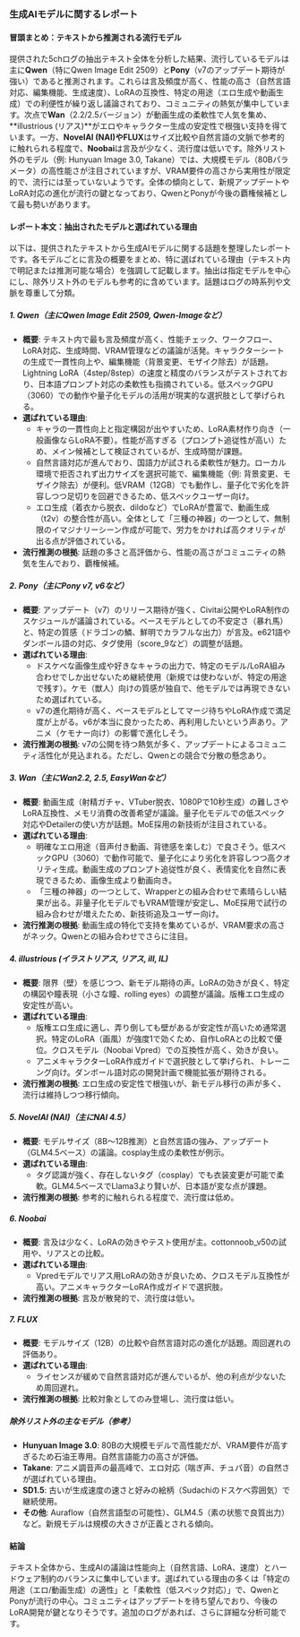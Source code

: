 ### 生成AIモデルに関するレポート

#### 冒頭まとめ：テキストから推測される流行モデル
提供された5chログの抽出テキスト全体を分析した結果、流行しているモデルは主に**Qwen**（特にQwen Image Edit 2509）と**Pony**（v7のアップデート期待が強い）であると推測されます。これらは言及頻度が高く、性能の高さ（自然言語対応、編集機能、生成速度）、LoRAの互換性、特定の用途（エロ生成や動画生成）での利便性が繰り返し議論されており、コミュニティの熱気が集中しています。次点で**Wan**（2.2/2.5バージョン）が動画生成の柔軟性で人気を集め、**illustrious (リアス)**がエロやキャラクター生成の安定性で根強い支持を得ています。一方、**NovelAI (NAI)**や**FLUX**はサイズ比較や自然言語の文脈で参考的に触れられる程度で、**Noobai**は言及が少なく、流行度は低いです。除外リスト外のモデル（例: Hunyuan Image 3.0, Takane）では、大規模モデル（80Bパラメータ）の高性能さが注目されていますが、VRAM要件の高さから実用性が限定的で、流行には至っていないようです。全体の傾向として、新規アップデートやLoRA対応の進化が流行の鍵となっており、QwenとPonyが今後の覇権候補として最も勢いがあります。

#### レポート本文：抽出されたモデルと選ばれている理由
以下は、提供されたテキストから生成AIモデルに関する話題を整理したレポートです。各モデルごとに言及の概要をまとめ、特に選ばれている理由（テキスト内で明記または推測可能な場合）を強調して記載します。抽出は指定モデルを中心にし、除外リスト外のモデルも参考的に含めています。話題はログの時系列や文脈を尊重して分類。

##### 1. Qwen（主にQwen Image Edit 2509, Qwen-Imageなど）
- **概要**: テキスト内で最も言及頻度が高く、性能チェック、ワークフロー、LoRA対応、生成時間、VRAM管理などの議論が活発。キャラクターシートの生成で一貫性向上や、編集機能（背景変更、モザイク除去）が話題。Lightning LoRA（4step/8step）の速度と精度のバランスがテストされており、日本語プロンプト対応の柔軟性も指摘されている。低スペックGPU（3060）での動作や量子化モデルの活用が現実的な選択肢として挙げられる。
- **選ばれている理由**: 
  - キャラの一貫性向上と指定構図が出やすいため、LoRA素材作り向き（一般画像ならLoRA不要）。性能が高すぎる（プロンプト追従性が高い）ため、メイン候補として検証されているが、生成時間が課題。
  - 自然言語対応が進んでおり、国語力が試される柔軟性が魅力。ローカル環境で拒否されず出力サイズを選択可能で、編集機能（例: 背景変更、モザイク除去）が便利。低VRAM（12GB）でも動作し、量子化で劣化を許容しつつ足切りを回避できるため、低スペックユーザー向け。
  - エロ生成（着衣から脱衣、dildoなど）でLoRAが豊富で、動画生成（t2v）の整合性が高い。全体として「三種の神器」の一つとして、無制限のイマジナリーシーン作成が可能で、労力をかければ高クオリティが出る点が評価されている。
- **流行推測の根拠**: 話題の多さと高評価から、性能の高さがコミュニティの熱気を生んでおり、覇権候補。

##### 2. Pony（主にPony v7, v6など）
- **概要**: アップデート（v7）のリリース期待が強く、Civitai公開やLoRA制作のスケジュールが議論されている。ベースモデルとしての不安定さ（暴れ馬）と、特定の質感（ドラゴンの鱗、鮮明でカラフルな出力）が言及。e621語やダンボール語の対応、タグ使用（score_9など）の調整が話題。
- **選ばれている理由**: 
  - ドスケベな画像生成や好きなキャラの出力で、特定のモデル/LoRA組み合わせでしか出せないため継続使用（新規では使わないが、特定の用途で残す）。ケモ（獣人）向けの質感が独自で、他モデルでは再現できないため選ばれている。
  - v7の進化期待が高く、ベースモデルとしてマージ待ちやLoRA作成で満足度が上がる。v6が本当に良かったため、再利用したいという声あり。アニメ（ケモナー向け）の影響で進化しそう。
- **流行推測の根拠**: v7の公開を待つ熱気が多く、アップデートによるコミュニティ活性化が見込まれる。ただし、Qwenとの競合で分散の懸念あり。

##### 3. Wan（主にWan2.2, 2.5, EasyWanなど）
- **概要**: 動画生成（射精ガチャ、VTuber脱衣、1080Pで10秒生成）の難しさやLoRA互換性、メモリ消費の改善希望が議論。量子化モデルでの低スペック対応やDetailerの使い方が話題。MoE採用の新技術が注目されている。
- **選ばれている理由**: 
  - 明確なエロ用途（音声付き動画、背徳感を楽しむ）で良さそう。低スペックGPU（3060）で動作可能で、量子化により劣化を許容しつつ高クオリティ生成。動画生成のプロンプト追従性が良く、表情変化を自然に表現できるため、画像生成より動画向き。
  - 「三種の神器」の一つとして、Wrapperとの組み合わせで素晴らしい結果が出る。非量子化モデルでもVRAM管理が安定し、MoE採用で試行の組み合わせが増えたため、新技術追及ユーザー向け。
- **流行推測の根拠**: 動画生成の特化で支持を集めているが、VRAM要求の高さがネック。Qwenとの組み合わせでさらに注目。

##### 4. illustrious (イラストリアス, リアス, ill, IL)
- **概要**: 限界（壁）を感じつつ、新モデル期待の声。LoRAの効きが良く、特定の構図や瞳表現（小さな瞳、rolling eyes）の調整が議論。版権エロ生成の安定性が高い。
- **選ばれている理由**: 
  - 版権エロ生成に適し、弄り倒しても壁があるが安定性が高いため通常選択。特定のLoRA（画風）が強度1で効くため、自作LoRAとの比較で優位。クロスモデル（Noobai Vpred）での互換性が高く、効きが良い。
  - アニメキャラクターLoRA作成ガイドで選択肢として挙げられ、トレーニング向け。ダンボール語対応の開発計画で機能拡張が期待される。
- **流行推測の根拠**: エロ生成の安定性で根強いが、新モデル移行の声が多く、流行は維持しつつ移行傾向。

##### 5. NovelAI (NAI)（主にNAI 4.5）
- **概要**: モデルサイズ（8B〜12B推測）と自然言語の強み、アップデート（GLM4.5ベース）の議論。cosplay生成の柔軟性が例示。
- **選ばれている理由**: 
  - タグ認識が強く、存在しないタグ（cosplay）でも衣装変更が可能で柔軟。GLM4.5ベースでLlama3より賢いが、日本語が変な点が課題。
- **流行推測の根拠**: 参考的に触れられる程度で、流行度は低め。

##### 6. Noobai
- **概要**: 言及は少なく、LoRAの効きやテスト使用が主。cottonnoob_v50の試用や、リアスとの比較。
- **選ばれている理由**: 
  - Vpredモデルでリアス用LoRAの効きが良いため、クロスモデル互換性が高い。アニメキャラクターLoRA作成ガイドで選択肢。
- **流行推測の根拠**: 言及が散発的で、流行度は低い。

##### 7. FLUX
- **概要**: モデルサイズ（12B）の比較や自然言語対応の進化が話題。周回遅れの評価あり。
- **選ばれている理由**: 
  - ライセンスが緩めで自然言語対応が進んでいるが、他の利点が少ないため周回遅れ。
- **流行推測の根拠**: 比較対象としてのみ登場し、流行度は低い。

##### 除外リスト外の主なモデル（参考）
- **Hunyuan Image 3.0**: 80Bの大規模モデルで高性能だが、VRAM要件が高すぎるため石油王専用。自然言語能力の高さが評価。
- **Takane**: アニメ調音声の最高峰で、エロ対応（喘ぎ声、チュパ音）の自然さが選ばれている理由。
- **SD1.5**: 古いが生成速度の速さと好みの絵柄（Sudachiのドスケベ雰囲気）で継続使用。
- **その他**: Auraflow（自然言語型の可能性）、GLM4.5（素の状態で良質出力）など。新規モデルは規模の大きさが正義とされる傾向。

#### 結論
テキスト全体から、生成AIの議論は性能向上（自然言語、LoRA、速度）とハードウェア制約のバランスに集中しています。選ばれている理由の多くは「特定の用途（エロ/動画生成）の適性」と「柔軟性（低スペック対応）」で、QwenとPonyが流行の中心。コミュニティはアップデートを待ち望んでおり、今後のLoRA開発が鍵となりそうです。追加のログがあれば、さらに詳細な分析可能です。